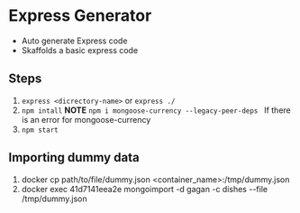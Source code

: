 # Express Generator

- Auto generate Express code
- Skaffolds a basic express code

## Steps

1. `express <dicrectory-name>` or `express ./`
2. `npm intall` **NOTE** `npm i mongoose-currency --legacy-peer-deps ` If there is an error for mongoose-currency
3. `npm start`

## Importing dummy data
1. docker cp path/to/file/dummy.json <container_name>:/tmp/dummy.json
2. docker exec 41d7141eea2e mongoimport -d gagan -c dishes --file /tmp/dummy.json
